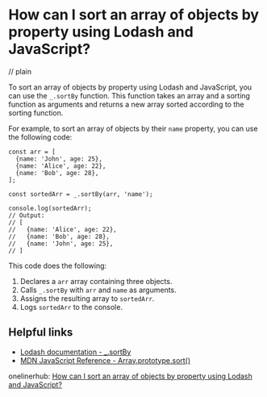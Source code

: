 # How can I sort an array of objects by property using Lodash and JavaScript?
// plain

To sort an array of objects by property using Lodash and JavaScript, you can use the `_.sortBy` function. This function takes an array and a sorting function as arguments and returns a new array sorted according to the sorting function.

For example, to sort an array of objects by their `name` property, you can use the following code:

```
const arr = [
  {name: 'John', age: 25},
  {name: 'Alice', age: 22},
  {name: 'Bob', age: 28},
];

const sortedArr = _.sortBy(arr, 'name');

console.log(sortedArr);
// Output:
// [
//   {name: 'Alice', age: 22},
//   {name: 'Bob', age: 28},
//   {name: 'John', age: 25},
// ]
```

This code does the following:

1. Declares a `arr` array containing three objects.
2. Calls `_.sortBy` with `arr` and `name` as arguments.
3. Assigns the resulting array to `sortedArr`.
4. Logs `sortedArr` to the console.

## Helpful links

- [Lodash documentation - _.sortBy](https://lodash.com/docs/4.17.15#sortBy)
- [MDN JavaScript Reference - Array.prototype.sort()](https://developer.mozilla.org/en-US/docs/Web/JavaScript/Reference/Global_Objects/Array/sort)

onelinerhub: [How can I sort an array of objects by property using Lodash and JavaScript?](https://onelinerhub.com/javascript-lodash/how-can-i-sort-an-array-of-objects-by-property-using-lodash-and-javascript)